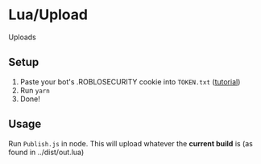 # Lua/Upload

Uploads

## Setup

1. Paste your bot's .ROBLOSECURITY cookie into `TOKEN.txt` ([tutorial](https://noblox.js.org/tutorial-Authentication.html))
2. Run `yarn`
3. Done!

## Usage

Run `Publish.js` in node. This will upload whatever the **current build** is (as found in ../dist/out.lua)
